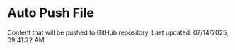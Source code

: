 # Auto Push File

Content that will be pushed to GitHub repository.
Last updated: 07/14/2025, 09:41:22 AM